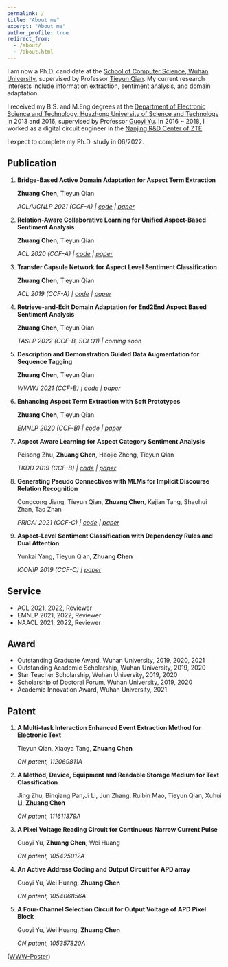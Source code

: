 ```yaml
---
permalink: /
title: "About me"
excerpt: "About me"
author_profile: true
redirect_from: 
  - /about/
  - /about.html
---
```


 I am now a Ph.D. candidate at the [School of Computer Science, Wuhan University](http://cs.whu.edu.cn/), supervised by Professor [Tieyun Qian](http://cs.whu.edu.cn/teacherinfo.aspx?id=209). My current research interests include information extraction, sentiment analysis, and domain adaptation. 

 I received my B.S. and M.Eng degrees at the [Department of Electronic Science and Technology, Huazhong University of Science and Technology](http://oei.hust.edu.cn/) in 2013 and 2016, supervised by Professor [Guoyi Yu](http://oei.hust.edu.cn/info/1104/5778.htm). In 2016 ~ 2018, I worked as a digital circuit engineer in the [Nanjing R&D Center of ZTE](https://www.zte.com.cn/china/).

 I expect to complete my Ph.D. study in 06/2022.


Publication
------
1. **Bridge-Based Active Domain Adaptation for Aspect Term Extraction**

	**Zhuang Chen**, Tieyun Qian

	*ACL/IJCNLP 2021 (CCF-A) &#124; [code](https://github.com/NLPWM-WHU/BRIDGE) &#124; [paper](https://aclanthology.org/2021.acl-long.27/)*

2. **Relation-Aware Collaborative Learning for Unified Aspect-Based Sentiment Analysis**

	**Zhuang Chen**, Tieyun Qian

	*ACL 2020 (CCF-A) &#124; [code](https://github.com/NLPWM-WHU/RACL) &#124; [paper](https://aclanthology.org/2020.acl-main.340/)*

3. **Transfer Capsule Network for Aspect Level Sentiment Classification** 

	**Zhuang Chen**, Tieyun Qian

	*ACL 2019 (CCF-A) &#124; [code](https://github.com/NLPWM-WHU/TransCap) &#124; [paper](https://aclanthology.org/P19-1052/)*
 
4. **Retrieve-and-Edit Domain Adaptation for End2End Aspect Based Sentiment Analysis**

	**Zhuang Chen**, Tieyun Qian

	*TASLP 2022 (CCF-B, SCI Q1) &#124; coming soon*
 
5. **Description and Demonstration Guided Data Augmentation for Sequence Tagging**

	**Zhuang Chen**, Tieyun Qian

	*WWWJ 2021 (CCF-B) &#124; [code](https://github.com/NLPWM-WHU/D3A) &#124; [paper](https://link.springer.com/article/10.1007/s11280-021-00978-0)*
 
6. **Enhancing Aspect Term Extraction with Soft Prototypes**

	**Zhuang Chen**, Tieyun Qian

	*EMNLP 2020 (CCF-B) &#124; [code](https://github.com/NLPWM-WHU/SoftProto) &#124; [paper](https://aclanthology.org/2020.emnlp-main.164/)*

7. **Aspect Aware Learning for Aspect Category Sentiment Analysis**

	Peisong Zhu, **Zhuang Chen**, Haojie Zheng, Tieyun Qian

	*TKDD 2019 (CCF-B) &#124; [code](https://github.com/NLPWM-WHU/AAL) &#124; [paper](https://dl.acm.org/doi/10.1145/3350487)*

8. **Generating Pseudo Connectives with MLMs for Implicit Discourse Relation Recognition**

	Congcong Jiang, Tieyun Qian, **Zhuang Chen**, Kejian Tang, Shaohui Zhan, Tao Zhan

	*PRICAI 2021 (CCF-C) &#124; [code](https://github.com/NLPWM-WHU/DRR) &#124; [paper](https://link.springer.com/chapter/10.1007/978-3-030-89363-7_9)*

9. **Aspect-Level Sentiment Classification with Dependency Rules and Dual Attention**

	Yunkai Yang, Tieyun Qian, **Zhuang Chen**

	*ICONIP 2019 (CCF-C) &#124; [paper](https://link.springer.com/chapter/10.1007%2F978-3-030-36711-4_54)*

Service
------
- ACL 2021, 2022, Reviewer 
- EMNLP 2021, 2022, Reviewer
- NAACL 2021, 2022, Reviewer

Award
------
- Outstanding Graduate Award, Wuhan University, 2019, 2020, 2021
- Outstanding Academic Scholarship, Wuhan University, 2019, 2020
- Star Teacher Scholarship, Wuhan University, 2019, 2020
- Scholarship of Doctoral Forum, Wuhan University, 2019, 2020
- Academic Innovation Award, Wuhan University, 2021

Patent
------
1. **A Multi-task Interaction Enhanced Event Extraction Method for Electronic Text**

	Tieyun Qian, Xiaoya Tang, **Zhuang Chen**

	*CN patent, 112069811A*
	
2. **A Method, Device, Equipment and Readable Storage Medium for Text Classification**

	Jing Zhu, Binqiang Pan,Ji Li, Jun Zhang, Ruibin Mao, Tieyun Qian, Xuhui Li, **Zhuang Chen**

	*CN patent, 111611379A*
	
3. **A Pixel Voltage Reading Circuit for Continuous Narrow Current Pulse**

	Guoyi Yu, **Zhuang Chen**, Wei Huang

	*CN patent, 105425012A*
	
4. **An Active Address Coding and Output Circuit for APD array**

	Guoyi Yu, Wei Huang, **Zhuang Chen**

	*CN patent, 105406856A*
	
5. **A Four-Channel Selection Circuit for Output Voltage of APD Pixel Block**

	Guoyi Yu, Wei Huang, **Zhuang Chen**

	*CN patent, 105357820A*
	
([WWW-Poster](https://zhchen18.github.io/_pages/WWW22-OTMT-Poster.pdf))
